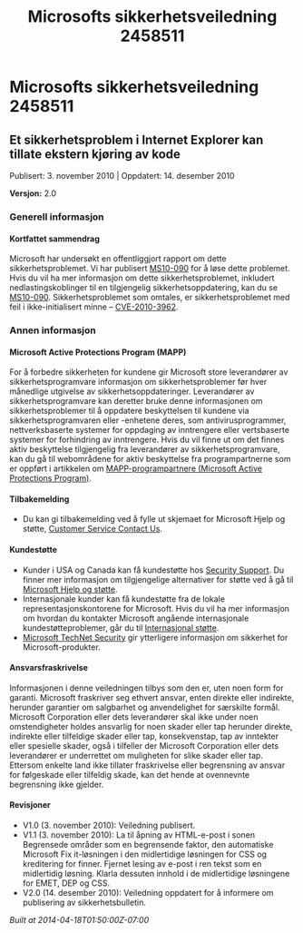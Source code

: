 ﻿---
title: Microsofts sikkerhetsveiledning 2458511
TOCTitle: "2458511"
ms:assetid: "2458511"
ms:mtpsurl: https://technet.microsoft.com/nb-NO/library/2458511(v=Security.10)
ms:contentKeyID: 61230777
ms.date: 04/18/2014
mtps_version: v=Security.10
ms.translationtype: HT
---

# Microsofts sikkerhetsveiledning 2458511

## Et sikkerhetsproblem i Internet Explorer kan tillate ekstern kjøring av kode

Publisert: 3. november 2010 | Oppdatert: 14. desember 2010

**Versjon:** 2.0

### Generell informasjon

#### Kortfattet sammendrag

Microsoft har undersøkt en offentliggjort rapport om dette sikkerhetsproblemet. Vi har publisert [MS10-090](http://go.microsoft.com/fwlink/?linkid=206495) for å løse dette problemet. Hvis du vil ha mer informasjon om dette sikkerhetsproblemet, inkludert nedlastingskoblinger til en tilgjengelig sikkerhetsoppdatering, kan du se [MS10-090](http://go.microsoft.com/fwlink/?linkid=206495). Sikkerhetsproblemet som omtales, er sikkerhetsproblemet med feil i ikke-initialisert minne – [CVE-2010-3962](http://www.cve.mitre.org/cgi-bin/cvename.cgi?name=cve-2010-3962).

### Annen informasjon

#### Microsoft Active Protections Program (MAPP)

For å forbedre sikkerheten for kundene gir Microsoft store leverandører av sikkerhetsprogramvare informasjon om sikkerhetsproblemer før hver månedlige utgivelse av sikkerhetsoppdateringer. Leverandører av sikkerhetsprogramvare kan deretter bruke denne informasjonen om sikkerhetsproblemer til å oppdatere beskyttelsen til kundene via sikkerhetsprogramvaren eller -enhetene deres, som antivirusprogrammer, nettverksbaserte systemer for oppdaging av inntrengere eller vertsbaserte systemer for forhindring av inntrengere. Hvis du vil finne ut om det finnes aktiv beskyttelse tilgjengelig fra leverandører av sikkerhetsprogramvare, kan du gå til webområdene for aktiv beskyttelse fra programpartnerne som er oppført i artikkelen om [MAPP-programpartnere (Microsoft Active Protections Program)](http://www.microsoft.com/security/msrc/mapp/partners.mspx).

#### Tilbakemelding

  - Du kan gi tilbakemelding ved å fylle ut skjemaet for Microsoft Hjelp og støtte, [Customer Service Contact Us](https://support.microsoft.com/common/survey.aspx?scid=sw;en;1257&amp;showpage=1&amp;ws=technet&amp;sd=tech).

#### Kundestøtte

  - Kunder i USA og Canada kan få kundestøtte hos [Security Support](http://go.microsoft.com/fwlink/?linkid=21131). Du finner mer informasjon om tilgjengelige alternativer for støtte ved å gå til [Microsoft Hjelp og støtte](http://support.microsoft.com/).
  - Internasjonale kunder kan få kundestøtte fra de lokale representasjonskontorene for Microsoft. Hvis du vil ha mer informasjon om hvordan du kontakter Microsoft angående internasjonale kundestøtteproblemer, går du til [Internasjonal støtte](http://go.microsoft.com/fwlink/?linkid=21155).
  - [Microsoft TechNet Security](http://go.microsoft.com/fwlink/?linkid=21132) gir ytterligere informasjon om sikkerhet for Microsoft-produkter.

#### Ansvarsfraskrivelse

Informasjonen i denne veiledningen tilbys som den er, uten noen form for garanti. Microsoft fraskriver seg ethvert ansvar, enten direkte eller indirekte, herunder garantier om salgbarhet og anvendelighet for særskilte formål. Microsoft Corporation eller dets leverandører skal ikke under noen omstendigheter holdes ansvarlig for noen skader eller tap herunder direkte, indirekte eller tilfeldige skader eller tap, konsekvenstap, tap av inntekter eller spesielle skader, også i tilfeller der Microsoft Corporation eller dets leverandører er underrettet om muligheten for slike skader eller tap. Ettersom enkelte land ikke tillater fraskrivelse eller begrensning av ansvar for følgeskade eller tilfeldig skade, kan det hende at ovennevnte begrensning ikke gjelder.

#### Revisjoner

  - V1.0 (3. november 2010): Veiledning publisert.
  - V1.1 (3. november 2010): La til åpning av HTML-e-post i sonen Begrensede områder som en begrensende faktor, den automatiske Microsoft Fix it-løsningen i den midlertidige løsningen for CSS og kreditering for finner. Fjernet lesing av e-post i ren tekst som en midlertidig løsning. Klarla dessuten innhold i de midlertidige løsningene for EMET, DEP og CSS.
  - V2.0 (14. desember 2010): Veiledning oppdatert for å informere om publisering av sikkerhetsbulletin.

*Built at 2014-04-18T01:50:00Z-07:00*

